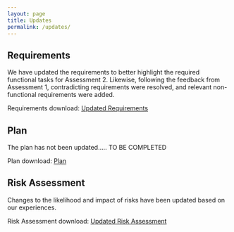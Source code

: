 ```yaml
---
layout: page
title: Updates
permalink: /updates/
---
```


## Requirements

We have updated the requirements to better highlight the required functional tasks for Assessment 2. Likewise, following the feedback from Assessment 1, contradicting requirements were resolved, and relevant non-functional requirements were added.

Requirements download: [Updated Requirements](/downloads/Req2.pdf)

## Plan

The plan has not been updated..... TO BE COMPLETED

Plan download: [Plan](/downloads/plan2.pdf)

## Risk Assessment

Changes to the likelihood and impact of risks have been updated based on our experiences.

Risk Assessment download: [Updated Risk Assessment](/downloads/RiskAssessmentUpdate.pdf)
